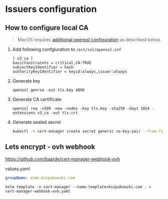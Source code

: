 # Issuers configuration

## How to configure local CA

> MacOS requires [additional openssl configuration](https://github.com/jetstack/cert-manager/issues/279#issuecomment-365827793) as described below.

1. Add following confgiuration to `/ect/ssl/openssl.cnf`

    ```text
    [ v3_ca ]
    basicConstraints = critical,CA:TRUE
    subjectKeyIdentifier = hash
    authorityKeyIdentifier = keyid:always,issuer:always
    ```

2. Generate key

    `openssl genrsa -out tls.key 4096`

3. Generate CA certificate

    `openssl req -x509 -new -nodes -key tls.key -sha256 -days 1024 -extensions v3_ca -out tls.crt`

4. Generate sealed secret

    ```sh
    kubectl -n cert-manager create secret generic ca-key-pair --from-file=tls.crt --from-file=tls.key --dry-run -o yaml | kubeseal -o yaml - > ca-sealed.yaml
    ```

## Lets encrypt - ovh webhook

https://github.com/baarde/cert-manager-webhook-ovh

values.yaml

```yaml
groupName: acme.kszpakowski.com
```

`helm template -n cert-manager --name-template=kszpakowski-com . > cert-manager-webhook-ovh.yaml`
